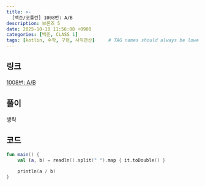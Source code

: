 ```yaml
---
title: >-
  [백준/코틀린] 1008번: A/B
description: 브론즈 5
date: 2025-10-18 11:56:08 +0900
categories: [백준, CLASS 1]
tags: [kotlin, 수학, 구현, 사칙연산]     # TAG names should always be lowercase
---
```


## 링크
[1008번: A/B](https://www.acmicpc.net/problem/1008)

## 풀이
생략

## 코드
```kotlin
fun main() {
    val (a, b) = readln().split(" ").map { it.toDouble() }

    println(a / b)
}
```
